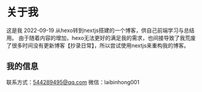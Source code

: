 # 关于我
这是我 2022-09-19 从hexo转到nextjs搭建的一个博客，供自己前端学习与总结用。
由于随着内容的增加，hexo无法更好的满足我的需求，也间接导致了我荒废了很多时间没有更新博客【抄录日常】，所以尝试使用nextjs来重构我的博客。
## 我的信息
联系方式：544289495@qq.com
微信：laibinhong001
